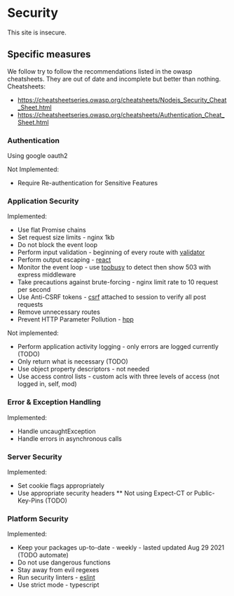 # Security

This site is insecure.

## Specific measures
We follow try to follow the recommendations listed in the owasp cheatsheets. They are out of date and incomplete but better than nothing.
Cheatsheets:
* https://cheatsheetseries.owasp.org/cheatsheets/Nodejs_Security_Cheat_Sheet.html
* https://cheatsheetseries.owasp.org/cheatsheets/Authentication_Cheat_Sheet.html

### Authentication

Using google oauth2

Not Implemented:
* Require Re-authentication for Sensitive Features

### Application Security

Implemented:
* Use flat Promise chains
* Set request size limits - nginx 1kb
* Do not block the event loop
* Perform input validation - beginning of every route with [validator](https://www.npmjs.com/package/validator)
* Perform output escaping - [react](https://reactjs.org/)
* Monitor the event loop - use [toobusy](https://www.npmjs.com/package/toobusy-js) to detect then show 503 with express middleware
* Take precautions against brute-forcing - nginx limit rate to 10 request per second
* Use Anti-CSRF tokens - [csrf](https://www.npmjs.com/package/csurf) attached to session to verify all post requests
* Remove unnecessary routes
* Prevent HTTP Parameter Pollution - [hpp](https://www.npmjs.com/package/hpp)

Not implemented:
* Perform application activity logging - only errors are logged currently (TODO)
* Only return what is necessary (TODO)
* Use object property descriptors - not needed
* Use access control lists - custom acls with three levels of access (not logged in, self, mod)

### Error & Exception Handling

Implemented:
* Handle uncaughtException
* Handle errors in asynchronous calls

### Server Security

Implemented:
* Set cookie flags appropriately
* Use appropriate security headers
** Not using Expect-CT or Public-Key-Pins (TODO)

### Platform Security

Implemented:
* Keep your packages up-to-date - weekly - lasted updated Aug 29 2021 (TODO automate)
* Do not use dangerous functions
* Stay away from evil regexes
* Run security linters - [eslint](https://eslint.org/)
* Use strict mode - typescript


